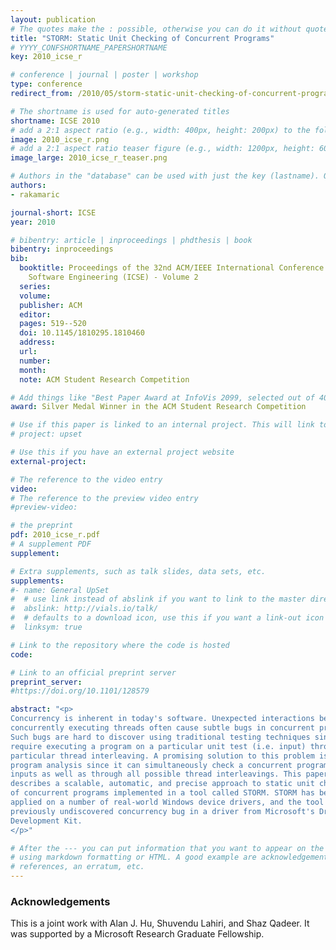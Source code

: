 ```yaml
---
layout: publication
# The quotes make the : possible, otherwise you can do it without quotes
title: "STORM: Static Unit Checking of Concurrent Programs"
# YYYY_CONFSHORTNAME_PAPERSHORTNAME
key: 2010_icse_r

# conference | journal | poster | workshop
type: conference
redirect_from: /2010/05/storm-static-unit-checking-of-concurrent-programs

# The shortname is used for auto-generated titles
shortname: ICSE 2010
# add a 2:1 aspect ratio (e.g., width: 400px, height: 200px) to the folder /assets/images/papers/
image: 2010_icse_r.png
# add a 2:1 aspect ratio teaser figure (e.g., width: 1200px, height: 600px) to the folder /assets/images/papers/
image_large: 2010_icse_r_teaser.png

# Authors in the "database" can be used with just the key (lastname). Others can be written properly.
authors:
- rakamaric

journal-short: ICSE
year: 2010

# bibentry: article | inproceedings | phdthesis | book
bibentry: inproceedings
bib:
  booktitle: Proceedings of the 32nd ACM/IEEE International Conference on
    Software Engineering (ICSE) - Volume 2
  series:
  volume:
  publisher: ACM
  editor:
  pages: 519--520
  doi: 10.1145/1810295.1810460
  address:
  url:
  number:
  month:
  note: ACM Student Research Competition

# Add things like "Best Paper Award at InfoVis 2099, selected out of 4000 submissions"
award: Silver Medal Winner in the ACM Student Research Competition

# Use if this paper is linked to an internal project. This will link to the project site
# project: upset

# Use this if you have an external project website
external-project:

# The reference to the video entry
video:
# The reference to the preview video entry
#preview-video:

# the preprint
pdf: 2010_icse_r.pdf
# A supplement PDF
supplement:

# Extra supplements, such as talk slides, data sets, etc.
supplements:
#- name: General UpSet
#  # use link instead of abslink if you want to link to the master directory
#  abslink: http://vials.io/talk/
#  # defaults to a download icon, use this if you want a link-out icon
#  linksym: true

# Link to the repository where the code is hosted
code:

# Link to an official preprint server
preprint_server:
#https://doi.org/10.1101/128579

abstract: "<p>
Concurrency is inherent in today's software. Unexpected interactions between
concurrently executing threads often cause subtle bugs in concurrent programs.
Such bugs are hard to discover using traditional testing techniques since they
require executing a program on a particular unit test (i.e. input) through a
particular thread interleaving. A promising solution to this problem is static
program analysis since it can simultaneously check a concurrent program on all
inputs as well as through all possible thread interleavings. This paper
describes a scalable, automatic, and precise approach to static unit checking
of concurrent programs implemented in a tool called STORM. STORM has been
applied on a number of real-world Windows device drivers, and the tool found a
previously undiscovered concurrency bug in a driver from Microsoft's Driver
Development Kit.
</p>"

# After the --- you can put information that you want to appear on the website
# using markdown formatting or HTML. A good example are acknowledgements, extra
# references, an erratum, etc.
---
```

### Acknowledgements

This is a joint work with Alan J. Hu, Shuvendu Lahiri, and Shaz Qadeer. It was
supported by a Microsoft Research Graduate Fellowship.


